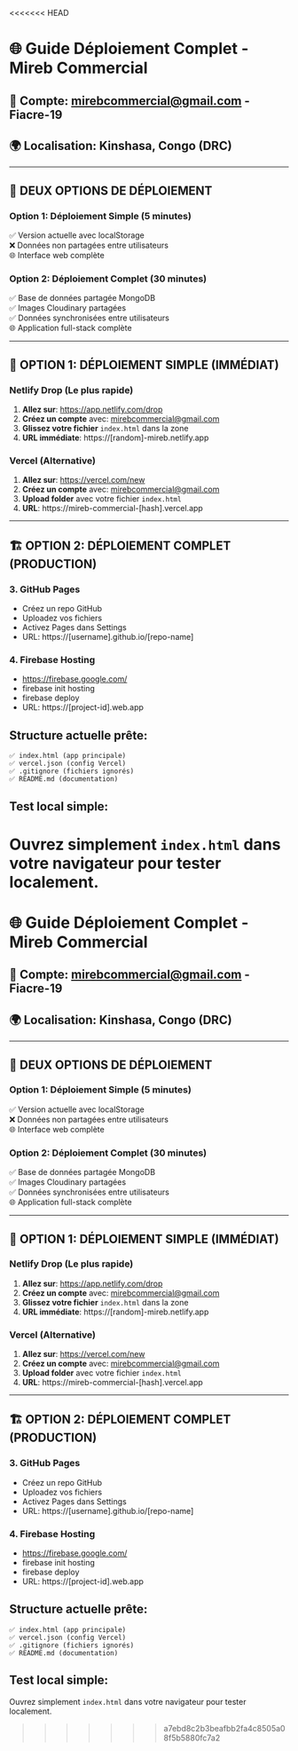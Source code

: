 <<<<<<< HEAD
# 🌐 Guide Déploiement Complet - Mireb Commercial

## 📧 Compte: mirebcommercial@gmail.com - Fiacre-19
## 🌍 Localisation: Kinshasa, Congo (DRC)

---

## 🎯 DEUX OPTIONS DE DÉPLOIEMENT

### **Option 1: Déploiement Simple (5 minutes)**
✅ Version actuelle avec localStorage  
❌ Données non partagées entre utilisateurs  
🌐 Interface web complète  

### **Option 2: Déploiement Complet (30 minutes)**
✅ Base de données partagée MongoDB  
✅ Images Cloudinary partagées  
✅ Données synchronisées entre utilisateurs  
🌐 Application full-stack complète  

---

## 🚀 OPTION 1: DÉPLOIEMENT SIMPLE (IMMÉDIAT)

### Netlify Drop (Le plus rapide)
1. **Allez sur**: https://app.netlify.com/drop
2. **Créez un compte** avec: mirebcommercial@gmail.com
3. **Glissez votre fichier** `index.html` dans la zone
4. **URL immédiate**: https://[random]-mireb.netlify.app

### Vercel (Alternative)
1. **Allez sur**: https://vercel.com/new
2. **Créez un compte** avec: mirebcommercial@gmail.com
3. **Upload folder** avec votre fichier `index.html` 
4. **URL**: https://mireb-commercial-[hash].vercel.app

---

## 🏗️ OPTION 2: DÉPLOIEMENT COMPLET (PRODUCTION)

### 3. GitHub Pages
- Créez un repo GitHub
- Uploadez vos fichiers
- Activez Pages dans Settings
- URL: https://[username].github.io/[repo-name]

### 4. Firebase Hosting
- https://firebase.google.com/
- firebase init hosting
- firebase deploy
- URL: https://[project-id].web.app

## Structure actuelle prête:
```
✅ index.html (app principale)
✅ vercel.json (config Vercel)
✅ .gitignore (fichiers ignorés)
✅ README.md (documentation)
```

## Test local simple:
Ouvrez simplement `index.html` dans votre navigateur pour tester localement.
=======
# 🌐 Guide Déploiement Complet - Mireb Commercial

## 📧 Compte: mirebcommercial@gmail.com - Fiacre-19
## 🌍 Localisation: Kinshasa, Congo (DRC)

---

## 🎯 DEUX OPTIONS DE DÉPLOIEMENT

### **Option 1: Déploiement Simple (5 minutes)**
✅ Version actuelle avec localStorage  
❌ Données non partagées entre utilisateurs  
🌐 Interface web complète  

### **Option 2: Déploiement Complet (30 minutes)**
✅ Base de données partagée MongoDB  
✅ Images Cloudinary partagées  
✅ Données synchronisées entre utilisateurs  
🌐 Application full-stack complète  

---

## 🚀 OPTION 1: DÉPLOIEMENT SIMPLE (IMMÉDIAT)

### Netlify Drop (Le plus rapide)
1. **Allez sur**: https://app.netlify.com/drop
2. **Créez un compte** avec: mirebcommercial@gmail.com
3. **Glissez votre fichier** `index.html` dans la zone
4. **URL immédiate**: https://[random]-mireb.netlify.app

### Vercel (Alternative)
1. **Allez sur**: https://vercel.com/new
2. **Créez un compte** avec: mirebcommercial@gmail.com
3. **Upload folder** avec votre fichier `index.html` 
4. **URL**: https://mireb-commercial-[hash].vercel.app

---

## 🏗️ OPTION 2: DÉPLOIEMENT COMPLET (PRODUCTION)

### 3. GitHub Pages
- Créez un repo GitHub
- Uploadez vos fichiers
- Activez Pages dans Settings
- URL: https://[username].github.io/[repo-name]

### 4. Firebase Hosting
- https://firebase.google.com/
- firebase init hosting
- firebase deploy
- URL: https://[project-id].web.app

## Structure actuelle prête:
```
✅ index.html (app principale)
✅ vercel.json (config Vercel)
✅ .gitignore (fichiers ignorés)
✅ README.md (documentation)
```

## Test local simple:
Ouvrez simplement `index.html` dans votre navigateur pour tester localement.
>>>>>>> a7ebd8c2b3beafbb2fa4c8505a08f5b5880fc7a2

